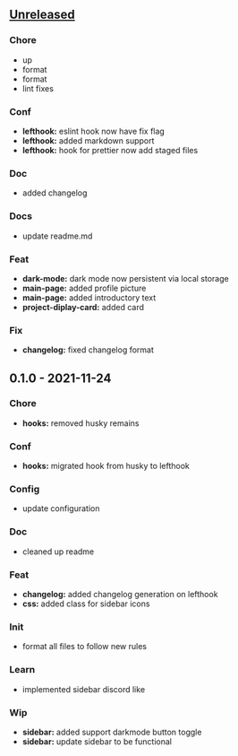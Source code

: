 <a name="unreleased"></a>
## [Unreleased]

### Chore
- up
- format
- format
- lint fixes

### Conf
- **lefthook:** eslint hook now have fix flag
- **lefthook:** added markdown support
- **lefthook:** hook for prettier now add staged files

### Doc
- added changelog

### Docs
- update readme.md

### Feat
- **dark-mode:** dark mode now persistent via local storage
- **main-page:** added profile picture
- **main-page:** added introductory text
- **project-diplay-card:** added card

### Fix
- **changelog:** fixed changelog format


<a name="0.1.0"></a>
## 0.1.0 - 2021-11-24
### Chore
- **hooks:** removed husky remains

### Conf
- **hooks:** migrated hook from husky to lefthook

### Config
- update configuration

### Doc
- cleaned up readme

### Feat
- **changelog:** added changelog generation on lefthook
- **css:** added class for sidebar icons

### Init
- format all files to follow new rules

### Learn
- implemented sidebar discord like

### Wip
- **sidebar:** added support darkmode button toggle
- **sidebar:** update sidebar to be functional


[Unreleased]: https://github.com/tigorlazuardi/at-home/compare/0.1.0...HEAD
